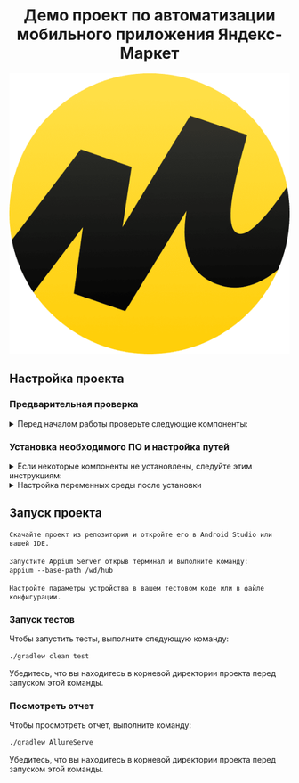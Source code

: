 <h1 align="center">Демо проект по автоматизации мобильного приложения <strong>Яндекс-Маркет</strong></h1>

<p align="center">
  <img src=".github/logo/logo.png" alt="Яндекс-Маркет">
</p>

## Настройка проекта

### Предварительная проверка

<details>
<summary>Перед началом работы проверьте следующие компоненты:</summary>

#### Проверка установленных компонентов

Откройте терминал (на macOS) или командную строку/PowerShell (на Windows) и выполните следующие команды:

```bash
java -version       # Проверка Java
node -v             # Проверка Node.js
npm -v              # Проверка NPM
appium -v           # Проверка Appium
adb version         # Проверка Android Debug Bridge
echo $ANDROID_HOME  # Проверка пути Android SDK (macOS)
echo $JAVA_HOME     # Проверка пути Java JDK (macOS)
echo %ANDROID_HOME% # Проверка пути Android SDK (Windows)
echo %JAVA_HOME%    # Проверка пути Java JDK (Windows)
```

</details>

### Установка необходимого ПО и настройка путей

<details>
<summary>Если некоторые компоненты не установлены, следуйте этим инструкциям:</summary>

1. **Java Development Kit (JDK):** [Скачайте и установите JDK](https://www.oracle.com/java/technologies/javase/jdk17-archive-downloads.html)
2. **Node.js и NPM:** [Скачайте и установите Node.js (включает NPM)](https://nodejs.org/en/)
3. **Android Studio:** [Скачайте и установите Android Studio](https://developer.android.com/studio)
4. **Appium:** В терминале выполните команду `npm install -g appium`

</details>

<details>
<summary>Настройка переменных среды после установки</summary>

#### Для macOS:

Добавьте следующие строки в файл `.zshrc` (если используете zsh) или `.bash_profile` (если используете Bash), затем перезапустите терминал:

```bash
export ANDROID_HOME=$HOME/Library/Android/sdk
export PATH="$PATH:$ANDROID_HOME/emulator:$ANDROID_HOME/tools:$ANDROID_HOME/tools/bin:$ANDROID_HOME/platform-tools"
export JAVA_HOME=$(/usr/libexec/java_home -v 17)
```

Для применения изменений выполните в терминале:

```bash
source ~/.zshrc  # Для zsh
source ~/.bash_profile  # Для Bash
```

#### Для Windows:

Настройте переменные среды через системный интерфейс:

1. Откройте "Системные настройки" > "Дополнительные параметры системы" > "Переменные среды".
2. Создайте новую переменную среды `ANDROID_HOME` и установите её значение, например, `C:\Users\YOUR_USERNAME\AppData\Local\Android\Sdk`.
3. Добавьте пути к инструментам Android SDK в переменную среды `Path`.

Или временно установите переменные среды в командной строке (эти изменения будут действовать только в открытом окне командной строки):

```cmd
set ANDROID_HOME=C:\Users\YOUR_USERNAME\AppData\Local\Android\Sdk
set JAVA_HOME=C:\Path\To\Your\JDK17
set PATH=%PATH%;%ANDROID_HOME%\emulator;%ANDROID_HOME%\tools;%ANDROID_HOME%\tools\bin;%ANDROID_HOME%\platform-tools
```

Перезапустите командную строку или PowerShell, чтобы изменения вступили в силу.

</details>

## Запуск проекта

```
Скачайте проект из репозитория и откройте его в Android Studio или вашей IDE.

Запустите Appium Server открыв терминал и выполните команду:
appium --base-path /wd/hub

Настройте параметры устройства в вашем тестовом коде или в файле конфигурации.
```

### Запуск тестов

Чтобы запустить тесты, выполните следующую команду:

```bash
./gradlew clean test
```

Убедитесь, что вы находитесь в корневой директории проекта перед запуском этой команды.

### Посмотреть отчет

Чтобы просмотреть отчет, выполните команду:

```bash
./gradlew AllureServe
```

Убедитесь, что вы находитесь в корневой директории проекта перед запуском этой команды.